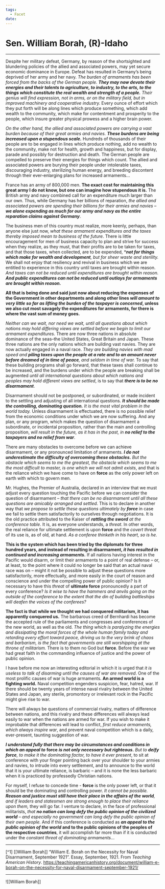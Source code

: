 ```yaml
---
tags:
  - Facet
date:
---
```

# Sen. William Borah, (R)-Idaho

---

Despite her military defeat, Germany, by reason of the shortsighted and blundering policies of the allied and associated powers, may yet secure economic dominance in Europe. Defeat has resulted in Germany’s being deprived of her army and her navy. *The burden of armaments has been forced from the backs of the German people. **They may now devote their energies and their talents to agriculture, to industry, to the arts, to the things which constitute the real wealth and strength of a people.** Their genius will find expression, not in arms, or on the military field, but in improved machinery and cooperative industry.* Every ounce of effort which they put forth will be along lines which produce something, which add wealth to the community, which make for contentment and prosperity to the people, which insure greater physical prowess and a higher brain power.

*On the other hand, the allied and associated powers are carrying a vast burden because of their great armies and navies. **These burdens are being increased upon a stupendous scale.*** Hundreds of thousands of their people are to be engaged in lines which produce nothing, add no wealth to the community, make not for health, growth and happiness, but for display, parade and possibly for destruction and death. The German people are compelled to preserve their energies for things which count. The allied and associated powers are burying their people under intolerable taxes, discouraging industry, sterilizing human energy, and breeding discontent through their ever-enlarging plans for increased armaments…

France has an army of 800,000 men. **The exact cost for maintaining this great army I do not know, but one can imagine how stupendous it is.** The British army and navy combined call for an expenditure much larger than our own. Thus, while Germany has her billions of reparation, *the allied and associated powers are spending their billions for their armies and navies – **we alone expending as much for our army and navy as the entire reparation claims against Germany***.

The business men of this country must realize, more keenly, perhaps, than anyone else just now, *what these armament expenditures and the taxes thereby imposed mean to business of the future*. There is little encouragement for men of business capacity to plan and strive for success when they realize, as they must, that their profits are to be taken for taxes, and that those taxes, when collected, are to be expended, ****not for things which make for wealth and development**, but for sheer waste and sterility.* We shall not enjoy that resiliency and revival in business which we are entitled to experience in this country until taxes are brought within reason. *And taxes can not be reduced until expenditures are brought within reason. **And public expenditures can not be reduced until outlays for armaments are brought within reason.***

**All that is being done and said just now about reducing the expenses of the Government in other departments and along other lines *will amount to very little so far as lifting the burden of the taxpayer is concerned*, unless we also cut most savagely the expenditures for armaments, for there is where the vast sum of money goes.**

*Neither can we wait, nor need we wait, until all questions about which nations may hold differing views are settled before we begin to limit our armament expenditures.* There are now three nations in absolute dominance of the seas–the United States, Great Britain and Japan. These three nations are the only nations which are building vast navies. They are now actually engaged in a naval race. *They are building navies with mad speed and **piling taxes upon the people at a rate and to an amount never before dreamed of in time of peace**, and seldom in time of war.* To say that these building programs shall go forward, that these taxes shall continue to be increased, and the burdens under which the people are breaking shall be augmented *until all international questions about which nations and peoples may hold different views are settled*, is to say that ***there is to be no disarmament***.

Disarmament should not be postponed, or subordinated, or made incident to the settling and adjusting of all international questions. ***It should be made the controlling, dominating question.** It is the most vital problem in the world today.* Unless disarmament is effectuated, there is no possible relief from the economic conditions under which we are now suffering. And any plan, or any program, which makes the question of disarmament a subordinate, or incidental proposition, rather than the main and controlling proposition, *will result in the future, as it has in the past, in **no relief to the taxpayers and no relief from war***.

There are many obstacles to overcome before we can achieve disarmament, or any pronounced limitation of armaments. ***I do not underestimate the difficulty of overcoming these obstacles.** But the obstacle which seems to me the greatest, the obstacle which seems to me the most difficult to master, is one which we will not admit exists*, and that is the reliance which we have come to have on **force** as the only power left on earth with which to govern men.

Mr. Hughes, the Premier of Australia, declared in an interview that we must adjust every question touching the Pacific before we can consider the question of disarmament – *that there can be no disarmament until all these questions are amicably arranged and settled*. This is to declare in another way that *we propose to settle these questions ultimately by **force*** in case we fail to settle them satisfactorily to ourselves through negotiations. It is the old practice attributed to the Kaiser of ***rattling the sword** at the conference table*. It is, as everyone understands, a *threat*. In other words, the real reliance for ultimate settlement is upon **force** and the *covert threat* of its use is, as of old, at hand. *As a conferee thinketh in his heart, so is he.*

**This is the system which has been tried by the diplomats for three hundred years, and instead of resulting in disarmament, *it has resulted in continued and increasing armaments*.** If all nations having interest in the Pacific would disarm, or limit their armaments to a point of real defense – or, at least, to the point where it could no longer be said that an actual naval race was on – might it not be possible to adjust these questions more satisfactorily, more effectually, and more easily in the court of reason and conscience and under the compelling power of public opinion? Is it necessary to have this *threat* of **ultimate force** pronouncedly a part of every conference? *Is it wise to have the hammers and anvils going on the outside of the conference to the extent that the din of building battleships will deafen the voices of the conferees?*

**The fact is that while we thought we had conquered militarism, it has apparently conquered us.** The barbarous creed of Bernhardi has become the accepted rule of the parliaments and congresses and conferences of the new world, as well as the old. *The thing which is paralyzing the energies and dissipating the moral forces of the whole human family today and retarding every effort toward peace, driving us to the very brink of chaos and barbarism, is the fact that governments are still worshipping at the throne of militarism.* There is to them no God but **force**. Before the war we had great faith in the commanding influence of justice and the power of public opinion.

I have before me now an interesting editorial in which it is urged that *it is useless to talk of disarming until the causes of war are removed*. One of the most prolific causes of war is huge armaments. **An armed world is a fighting world.** Naval competition engenders suspicion, fear, hatred, war. If there should be twenty years of intense naval rivalry between the United States and Japan, any sterile, promontory or irrelevant rock in the Pacific might give rise to war.

There will always be questions of commercial rivalry, matters of difference between nations, and this rivalry and these differences will always lead easily to war when the nations are armed for war. If you wish to make it improbable that differences will lead to conflict, *first reduce armaments, which always inspire war*, and prevent naval competition which is a daily, ever-present, taunting suggestion of war.

***I understand fully that there may be circumstances and conditions in which an appeal to*** **force** ***is not only necessary but righteous.** But to **deify force**, to make it the dominating factor, to have it ever present*, to sit at conference with your finger pointing back over your shoulder to your armies and navies, to intrude into every settlement, and to announce to the world that it is your ultimate reliance, is barbaric – and it is none the less barbaric when it is practiced by professedly Christian nations.

For myself, I refuse to concede time - **force** is the only power left, or that it should be the dominating and controlling power. *It cannot be possible. **Reason and justice must still have their place in the affairs of the world**, and if leaders and statesmen are strong enough to place their reliance upon them,* they will go far. I venture to declare, in the face of professional militarists, *that **no nation can long defy the public opinion of the civilized world** – and especially no government can long defy the public opinion of their own people.* And if this conference is conducted as ***an appeal to the public opinion of the world* and to the public opinions of the peoples of the respective countries**, it will accomplish far more than if it is conducted under the *constant threat of dominating armaments*…

---
[^1] [[William Borah]] “William E. Borah on the Necessity for Naval Disarmament, September 1921”. Essay, September, 1921. From *Teaching American History*. https://teachingamericanhistory.org/document/william-e-borah-on-the-necessity-for-naval-disarmament-september-1921/ 

---

![[William Borah]]
